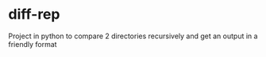 # diff-rep
Project in python to compare 2 directories recursively and get an output in a friendly format
